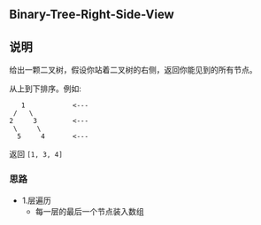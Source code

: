 ## Binary-Tree-Right-Side-View

## 说明
给出一颗二叉树，假设你站着二叉树的右侧，返回你能见到的所有节点。

从上到下排序。例如:

```
   1            <---
 /   \
2     3         <---
 \     \
  5     4       <---
```
返回 `[1, 3, 4]`

### 思路

* 1.层遍历
    * 每一层的最后一个节点装入数组